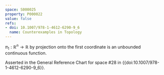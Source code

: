 ```yaml
---
space: S000025
property: P000022
value: false
refs:
- doi: 10.1007/978-1-4612-6290-9_6
  name: Counterexamples in Topology
---
```


$\pi_1: \mathbb{R}^n \rightarrow \mathbb{R}$ by projection onto the first coordinate is an unbounded continuous function.

Asserted in the General Reference Chart for space #28 in
{{doi:10.1007/978-1-4612-6290-9_6}}.
